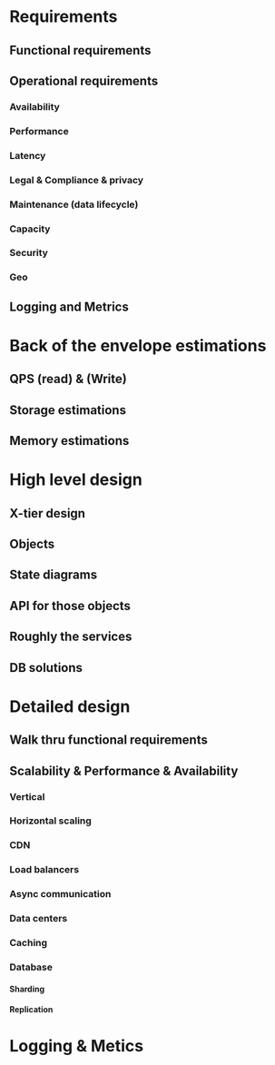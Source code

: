 # Requirements 
## Functional requirements 	
## Operational requirements 
### Availability 
### Performance 
### Latency
### Legal & Compliance & privacy
### Maintenance (data lifecycle)
### Capacity
### Security
### Geo
## Logging and Metrics 

# Back of the envelope estimations 
## QPS (read) & (Write)
## Storage estimations 
## Memory estimations

# High level design 
## X-tier design 
## Objects 
## State diagrams 
## API for those objects 
## Roughly the services 
## DB solutions 

# Detailed design 
## Walk thru functional requirements 
## Scalability & Performance & Availability 
### Vertical 
### Horizontal scaling 
### CDN
### Load balancers
### Async communication
### Data centers 
### Caching 
### Database 
#### Sharding 
#### Replication 
# Logging & Metics
